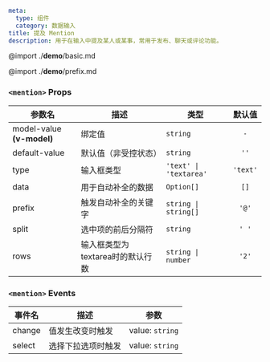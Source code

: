 ```yaml
meta:
  type: 组件
  category: 数据输入
title: 提及 Mention
description: 用于在输入中提及某人或某事，常用于发布、聊天或评论功能。
```

@import ./__demo__/basic.md

@import ./__demo__/prefix.md

### `<mention>` Props

|参数名|描述|类型|默认值|
|---|---|---|:---:|
|model-value **(v-model)**|绑定值|`string`|`-`|
|default-value|默认值（非受控状态）|`string`|`''`|
|type|输入框类型|`'text' \| 'textarea'`|`'text'`|
|data|用于自动补全的数据|`Option[]`|`[]`|
|prefix|触发自动补全的关键字|`string \| string[]`|`'@'`|
|split|选中项的前后分隔符|`string`|`' '`|
|rows|输入框类型为textarea时的默认行数|`string \| number`|`'2'`|

### `<mention>` Events

|事件名|描述|参数|
|---|---|---|
|change|值发生改变时触发|value: `string`|
|select|选择下拉选项时触发|value: `string`|
